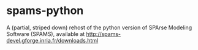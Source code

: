 spams-python
============

A (partial, striped down) rehost of the python version of SPArse Modeling Software (SPAMS), available at http://spams-devel.gforge.inria.fr/downloads.html
